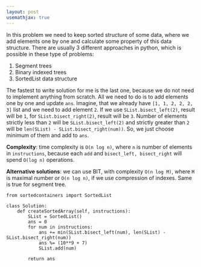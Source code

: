 ```yaml
---
layout: post
usemathjax: true
---
```


In this problem we need to keep sorted structure of some data, where we add elements one by one and calculate some property of this data structure. There are usually 3 different approaches in python, which is possible in these type of problems:

1. Segment trees
2. Binary indexed trees
3. SortedList data structure

The fastest to write solution for me is the last one, because we do not need to implement anything from scratch. All we need to do is to add elements one by one and update `ans`. Imagine, that we already have `[1, 1, 2, 2, 2, 3]` list and we need to add element `2`. If we use `SList.bisect_left(2)`, result will be `1`, for `SList.bisect_right(2)`, result will be `3`. Number of elements strictly less than `2` will be  `SList.bisect_left(2)` and strictly greater than `2` will be `len(SList) - SList.bisect_right(num))`. So, we just choose minimum of them and add to `ans`.

**Complexity**: time complexity is `O(n log n)`, where `n` is number of elements in `instructions`, because each `add` and `bisect_left, bisect_right` will spend `O(log n)` operations.

**Alternative solutions**: we can use BIT, with complexity `O(n log M)`, where `M` is maximal number or `O(n log n)`, if we use compression of indexes. Same is true for segment tree.

```
from sortedcontainers import SortedList

class Solution:
    def createSortedArray(self, instructions):
        SList = SortedList()
        ans = 0
        for num in instructions:
            ans += min(SList.bisect_left(num), len(SList) - SList.bisect_right(num))
            ans %= (10**9 + 7)
            SList.add(num)

        return ans
```